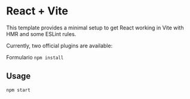 # React + Vite

This template provides a minimal setup to get React working in Vite with HMR and some ESLint rules.

Currently, two official plugins are available:

Formulario 
`npm install`



Usage
---

`npm start`

